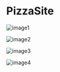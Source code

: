 # PizzaSite

![image1](https://github.com/sidney31/PizzaSite/assets/100060433/94614127-02ba-4df6-8f45-9996a582b11f)

![image2](https://github.com/sidney31/PizzaSite/assets/100060433/21c1f683-b09a-4dd4-9d4d-7a23cf0d498e)

![image3](https://github.com/sidney31/PizzaSite/assets/100060433/f1b353e1-ae0a-4f73-838a-be78740185aa)

![image4](https://github.com/sidney31/PizzaSite/assets/100060433/569e9c44-5421-4fc1-9f7e-8c2740f78607)
